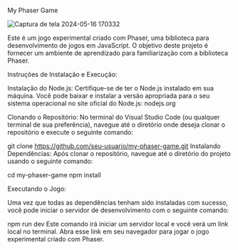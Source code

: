 My Phaser Game


![Captura de tela 2024-05-16 170332](https://github.com/MathServilha/phaser_game/assets/103152240/e0aba08f-23c3-4c0e-9b09-6c39c409e86a)



Este é um jogo experimental criado com Phaser, uma  biblioteca para desenvolvimento de jogos em JavaScript. O objetivo deste projeto é fornecer um ambiente de aprendizado para familiarização com a biblioteca Phaser.

Instruções de Instalação e Execução:

Instalação do Node.js:
Certifique-se de ter o Node.js instalado em sua máquina. Você pode baixar e instalar a versão apropriada para o seu sistema operacional no site oficial do Node.js: nodejs.org

Clonando o Repositório:
No terminal do Visual Studio Code (ou qualquer terminal de sua preferência), navegue até o diretório onde deseja clonar o repositório e execute o seguinte comando:


git clone https://github.com/seu-usuario/my-phaser-game.git
Instalando Dependências:
Após clonar o repositório, navegue até o diretório do projeto usando o seguinte comando:


cd my-phaser-game
npm install

Executando o Jogo:

Uma vez que todas as dependências tenham sido instaladas com sucesso, você pode iniciar o servidor de desenvolvimento com o seguinte comando:

npm run dev
Este comando irá iniciar um servidor local e você verá um link local no terminal. Abra esse link em seu navegador para jogar o jogo experimental criado com Phaser.
